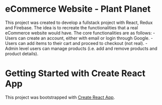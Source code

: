 # eCommerce Website - Plant Planet

This project was created to develop a fullstack project with React, Redux and Firebase. The idea is to recreate the functionalities that a real eCommerce website would have.
The core functionalities are as follows:
-Users can create an account, either with email or login through Google.
-Users can add items to their cart and proceed to checkout (not real).
-Admin level users can manage products (i.e. add and remove products and product details).


# Getting Started with Create React App

This project was bootstrapped with [Create React App](https://github.com/facebook/create-react-app).


